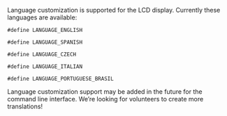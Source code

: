 Language customization is supported for the LCD display.  Currently these languages are available:

`#define LANGUAGE_ENGLISH`

`#define LANGUAGE_SPANISH`

`#define LANGUAGE_CZECH `

`#define LANGUAGE_ITALIAN`

`#define LANGUAGE_PORTUGUESE_BRASIL`

Language customization support may be added in the future for the command line interface.  We’re looking for volunteers to create more translations!